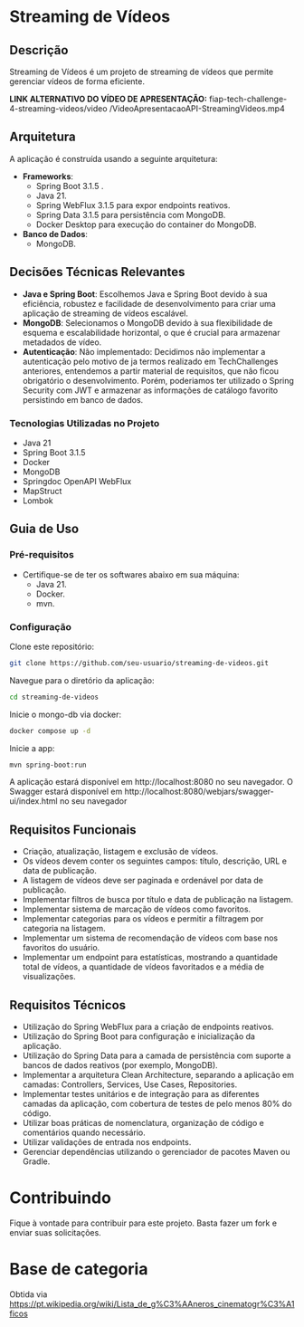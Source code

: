 # Streaming de Vídeos

## Descrição

Streaming de Vídeos é um projeto de streaming de vídeos que permite gerenciar vídeos de forma eficiente.

**LINK ALTERNATIVO DO VÍDEO DE APRESENTAÇÃO:**
fiap-tech-challenge-4-streaming-videos/video
/VideoApresentacaoAPI-StreamingVideos.mp4

## Arquitetura

A aplicação é construída usando a seguinte arquitetura:

- **Frameworks**:
  - Spring Boot 3.1.5 .
  - Java 21.
  - Spring WebFlux 3.1.5 para expor endpoints reativos.
  - Spring Data 3.1.5 para persistência com MongoDB.
  - Docker Desktop para execução do container do MongoDB.
- **Banco de Dados**: 
  - MongoDB.

## Decisões Técnicas Relevantes

- **Java e Spring Boot**: Escolhemos Java e Spring Boot devido à sua eficiência, robustez e facilidade de desenvolvimento para criar uma aplicação de streaming de vídeos escalável.
- **MongoDB**: Selecionamos o MongoDB devido à sua flexibilidade de esquema e escalabilidade horizontal, o que é crucial para armazenar metadados de vídeo.
- **Autenticação**: Não implementado: Decidimos não implementar a autenticação pelo motivo de ja termos realizado em TechChallenges anteriores, entendemos a partir material de requisitos, que não ficou obrigatório o desenvolvimento. Porém, poderiamos ter utilizado o Spring Security com JWT e armazenar as informações de catálogo favorito persistindo em banco de dados.

### Tecnologias Utilizadas no Projeto

- Java 21
- Spring Boot 3.1.5
- Docker
- MongoDB
- Springdoc OpenAPI WebFlux
- MapStruct
- Lombok

## Guia de Uso

### Pré-requisitos

- Certifique-se de ter os softwares abaixo em sua máquina:
    - Java 21.
    - Docker.
    - mvn.

### Configuração                                                                    

Clone este repositório:

```bash
git clone https://github.com/seu-usuario/streaming-de-videos.git
```
Navegue para o diretório da aplicação:

````bash
cd streaming-de-videos
````
Inicie o mongo-db via docker:
````bash
docker compose up -d
````
Inicie a app:
````bash
mvn spring-boot:run
````
A aplicação estará disponível em http://localhost:8080 no seu navegador.
O Swagger estará disponível em http://localhost:8080/webjars/swagger-ui/index.html no seu navegador
## Requisitos Funcionais
- Criação, atualização, listagem e exclusão de vídeos.
- Os vídeos devem conter os seguintes campos: título, descrição, URL e data de
   publicação.
- A listagem de vídeos deve ser paginada e ordenável por data de publicação.
- Implementar filtros de busca por título e data de publicação na listagem.
- Implementar sistema de marcação de vídeos como favoritos.
-  Implementar categorias para os vídeos e permitir a filtragem por categoria na
   listagem.
- Implementar um sistema de recomendação de vídeos com base nos favoritos do
   usuário.
- Implementar um endpoint para estatísticas, mostrando a quantidade total de vídeos,
   a quantidade de vídeos favoritados e a média de visualizações.
## Requisitos Técnicos
- Utilização do Spring WebFlux para a criação de endpoints reativos.
- Utilização do Spring Boot para configuração e inicialização da aplicação.
- Utilização do Spring Data para a camada de persistência com suporte a bancos de
   dados reativos (por exemplo, MongoDB).
- Implementar a arquitetura Clean Architecture, separando a aplicação em camadas:
   Controllers, Services, Use Cases, Repositories.
- Implementar testes unitários e de integração para as diferentes camadas da
   aplicação, com cobertura de testes de pelo menos 80% do código.
- Utilizar boas práticas de nomenclatura, organização de código e comentários quando
   necessário.
- Utilizar validações de entrada nos endpoints.
- Gerenciar dependências utilizando o gerenciador de pacotes Maven ou Gradle.

# Contribuindo
Fique à vontade para contribuir para este projeto. Basta fazer um fork e enviar suas solicitações.

# Base de categoria
Obtida via https://pt.wikipedia.org/wiki/Lista_de_g%C3%AAneros_cinematogr%C3%A1ficos
